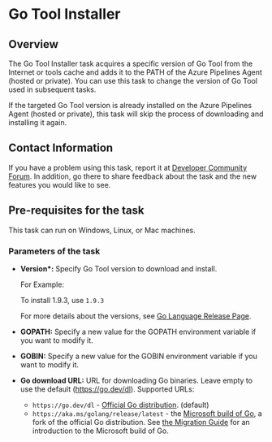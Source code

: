 #  Go Tool Installer 
 
## Overview
 
The Go Tool Installer task acquires a specific version of Go Tool from the Internet or tools cache and adds it to the PATH of the Azure Pipelines Agent (hosted or private). You can use this task to change the version of Go Tool used in subsequent tasks. 
 
If the targeted Go Tool version is already installed on the Azure Pipelines Agent (hosted or private), this task will skip the process of downloading and installing it again.
 
## Contact Information
 
If you have a problem using this task, report it at [Developer Community Forum](https://developercommunity.visualstudio.com/spaces/21/index.html). In addition, go there to share feedback about the task and the new features you would like to see.
 
## Pre-requisites for the task
 
This task can run on Windows, Linux, or Mac machines.
 
### Parameters of the task
 
* **Version\*:** Specify Go Tool version to download and install.
 
    For Example:

    To install 1.9.3, use `1.9.3`
 
    For more details about the versions, see [Go Language Release Page](https://golang.org/doc/devel/release.html).
 
* **GOPATH:** Specify a new value for the GOPATH environment variable if you want to modify it.

* **GOBIN:** Specify a new value for the GOBIN environment variable if you want to modify it.

* **Go download URL:** URL for downloading Go binaries. Leave empty to use the default (https://go.dev/dl). Supported URLs:
  - `https://go.dev/dl` - [Official Go distribution](https://go.dev/dl/). (default)
  - `https://aka.ms/golang/release/latest` - the [Microsoft build of Go](https://github.com/microsoft/go), a fork of the official Go distribution. See [the Migration Guide](https://github.com/microsoft/go/blob/microsoft/main/eng/doc/MigrationGuide.md) for an introduction to the Microsoft build of Go.

